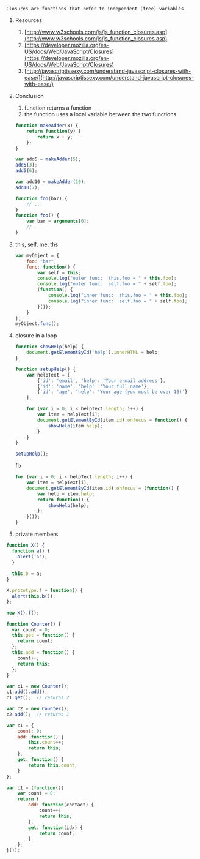 ```        
Closures are functions that refer to independent (free) variables.
```

1. Resources 
    1. [http://www.w3schools.com/js/js_function_closures.asp](http://www.w3schools.com/js/js_function_closures.asp)
    1. [https://developer.mozilla.org/en-US/docs/Web/JavaScript/Closures](https://developer.mozilla.org/en-US/docs/Web/JavaScript/Closures)
    1. [http://javascriptissexy.com/understand-javascript-closures-with-ease/](http://javascriptissexy.com/understand-javascript-closures-with-ease/)
1. Conclusion
    1. function returns a function
    1. the function uses a local variable between the two functions
    
    ```javascript
    function makeAdder(x) {
        return function(y) {
            return x + y;
        };
    }

    var add5 = makeAdder(5);
    add5(3);
    add5(6);
    
    var add10 = makeAdder(10);
    add10(7);

    function foo(bar) {
        // ...
    }
    function foo() {
        var bar = arguments[0];
        // ...
    }
    ```

1. this, self, me, ths

    ```javascript
    var myObject = {
        foo: "bar",
        func: function() {
            var self = this;
            console.log("outer func:  this.foo = " + this.foo);
            console.log("outer func:  self.foo = " + self.foo);
            (function() {
                console.log("inner func:  this.foo = " + this.foo);
                console.log("inner func:  self.foo = " + self.foo);
            }());
        }
    };
    myObject.func();
    ```
1. closure in a loop

    ```javascript
    function showHelp(help) {
        document.getElementById('help').innerHTML = help;
    }

    function setupHelp() {
        var helpText = [
            {'id': 'email', 'help': 'Your e-mail address'},
            {'id': 'name', 'help': 'Your full name'},
            {'id': 'age', 'help': 'Your age (you must be over 16)'}
        ];

        for (var i = 0; i < helpText.length; i++) {
            var item = helpText[i];
            document.getElementById(item.id).onfocus = function() {
                showHelp(item.help);
            }
        }
    }

    setupHelp();
    ```

    fix
    
    ```javascript
    for (var i = 0; i < helpText.length; i++) {
        var item = helpText[i];
        document.getElementById(item.id).onfocus = (function() {
            var help = item.help;
            return function() {
                showHelp(help);
            };
        }());
    }
    ```

1. private members
  ```javascript
  function X() {
    function a() {
      alert('a');
    }
    
    this.b = a;
  }
  
  X.prototype.f = function() {
    alert(this.b());
  };
  
  new X().f();
  ```
  
  ```javascript
  function Counter() {
    var count = 0;
    this.get = function() {
      return count;
    };
    this.add = function() {
      count++;
      return this;
    };
  }
  
  var c1 = new Counter();
  c1.add().add();
  c1.get();  // returns 2
  
  var c2 = new Counter();
  c2.add();  // returns 1
  ```
  
  ```javascript
  var c1 = {
      count: 0;
      add: function() {
          this.count++;
          return this;
      },
      get: function() {
          return this.count;
      }
  };
  ```
  
  ```javascript
  var c1 = (function(){
      var count = 0;
      return {
          add: function(contact) {
              count++;
              return this;
          },
          get: function(idx) {
              return count;
          }
      };
  }());
  ```
